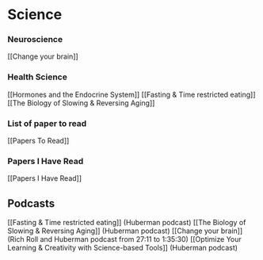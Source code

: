 # Science

### Neuroscience
[[Change your brain]]

### Health Science

[[Hormones and the Endocrine System]]
[[Fasting & Time restricted eating]] 
[[The Biology of Slowing & Reversing Aging]]

### List of paper to read
[[Papers To Read]]

### Papers I Have Read
[[Papers I Have Read]]


## Podcasts
[[Fasting & Time restricted eating]] (Huberman podcast)
[[The Biology of Slowing & Reversing Aging]] (Huberman podcast)
[[Change your brain]] (Rich Roll and Huberman podcast from 27:11 to 1:35:30)
[[Optimize Your Learning & Creativity with Science-based Tools]] (Huberman podcast)